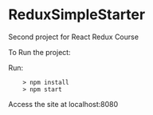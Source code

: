 # ReduxSimpleStarter

Second project for React Redux Course

To Run the project:

Run:
```
	> npm install
	> npm start
```

Access the site at localhost:8080

